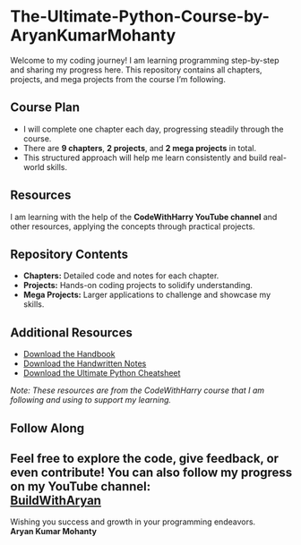 # The-Ultimate-Python-Course-by-AryanKumarMohanty


Welcome to my coding journey! I am learning programming step-by-step and sharing my progress here. This repository contains all chapters, projects, and mega projects from the course I’m following.

## Course Plan

- I will complete one chapter each day, progressing steadily through the course.
- There are **9 chapters**, **2 projects**, and **2 mega projects** in total.
- This structured approach will help me learn consistently and build real-world skills.

## Resources

I am learning with the help of the **CodeWithHarry YouTube channel** and other resources, applying the concepts through practical projects.

## Repository Contents

- **Chapters:** Detailed code and notes for each chapter.
- **Projects:** Hands-on coding projects to solidify understanding.
- **Mega Projects:** Larger applications to challenge and showcase my skills.

## Additional Resources

- [Download the Handbook]([link-to-handbook](https://drive.google.com/file/d/1NM3-eueTdsXNnR-3UrP3INWAR3L9Q9tT/view?usp=drive_link))  
- [Download the Handwritten Notes](https://drive.google.com/file/d/1gKNmrQamycfEohyvE60o0RuS3nyVLoqG/view?usp=sharing)  
- [Download the Ultimate Python Cheatsheet]([link-to-cheatsheet](https://www.codewithharry.com/blogpost/python-cheatsheet))  

*Note: These resources are from the CodeWithHarry course that I am following and using to support my learning.*

## Follow Along

Feel free to explore the code, give feedback, or even contribute! You can also follow my progress on my YouTube channel:  
[BuildWithAryan](https://www.youtube.com/channel/UC5hhOgqKZWH9jf4AdPnnJdA) 
---


Wishing you success and growth in your programming endeavors.   
**Aryan Kumar Mohanty**
